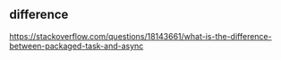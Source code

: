 ## difference

https://stackoverflow.com/questions/18143661/what-is-the-difference-between-packaged-task-and-async
